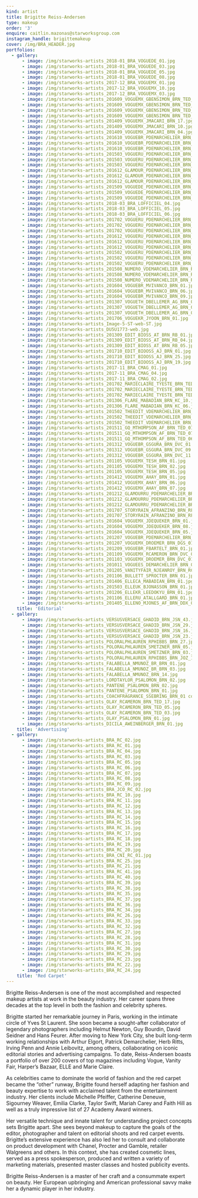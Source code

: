```yaml
---
kind: artist
title: Brigitte Reiss-Andersen
type: makeup
order: '3'
enquire: caitlin.mazonas@starworksgroup.com
instagram_handle: brigittemakeup
cover: /img/BRA_HEADER.jpg
portfolios:
  - gallery:
      - image: /img/starworks-artists_2018-01_BRA_VOGUEDE_01.jpg
      - image: /img/starworks-artists_2018-01_BRA_VOGUEDE_03.jpg
      - image: /img/starworks-artists_2018-01_BRA_VOGUEDE_05.jpg
      - image: /img/starworks-artists_2018-01_BRA_VOGUEDE_08.jpg
      - image: /img/starworks-artists_2017-12_BRA_VOGUEMX_01.jpg
      - image: /img/starworks-artists_2017-12_BRA_VOGUEMX_10.jpg
      - image: /img/starworks-artists_2017-12_BRA_VOGUEMX_03.jpg
      - image: /img/starworks-artists_201609_VOGUEMX_GBENSIMON_BRN_TED_01.jpg
      - image: /img/starworks-artists_201609_VOGUEMX_GBENSIMON_BRN_TED_04.jpg
      - image: /img/starworks-artists_201609_VOGUEMX_GBENSIMON_BRN_TED_07.jpg
      - image: /img/starworks-artists_201609_VOGUEMX_GBENSIMON_BRN_TED_08.jpg
      - image: /img/starworks-artists_201409_VOGUEMX_JMACARI_BRN_17.jpg
      - image: /img/starworks-artists_201409_VOGUEMX_JMACARI_BRN_10.jpg
      - image: /img/starworks-artists_201409_VOGUEMX_JMACARI_BRN_04.jpg
      - image: /img/starworks-artists_201610_VOGUEBR_PDEMARCHELIER_BRN_DVC_13.jpg
      - image: /img/starworks-artists_201610_VOGUEBR_PDEMARCHELIER_BRN_DVC_02.jpg
      - image: /img/starworks-artists_201610_VOGUEBR_PDEMARCHELIER_BRN_DVC_10.jpg
      - image: /img/starworks-artists_201503_VOGUERU_PDEMARCHELIER_BRN_TED_01.jpg
      - image: /img/starworks-artists_201503_VOGUERU_PDEMARCHELIER_BRN_TED_02.jpg
      - image: /img/starworks-artists_201503_VOGUERU_PDEMARCHELIER_BRN_TED_11.jpg
      - image: /img/starworks-artists_201612_GLAMOUR_PDEMARCHELIER_BRN_WRD_08.jpg
      - image: /img/starworks-artists_201612_GLAMOUR_PDEMARCHELIER_BRN_WRD_06.jpg
      - image: /img/starworks-artists_201612_GLAMOUR_PDEMARCHELIER_BRN_WRD_07.jpg
      - image: /img/starworks-artists_201509_VOGUEDE_PDEMARCHELIER_BRN_01.jpg
      - image: /img/starworks-artists_201509_VOGUEDE_PDEMARCHELIER_BRN_05.jpg
      - image: /img/starworks-artists_201509_VOGUEDE_PDEMARCHELIER_BRN_06.jpg
      - image: /img/starworks-artists_2018-03_BRA_LOFFICIEL_04.jpg
      - image: /img/starworks-artists_2018-03_BRA_LOFFICIEL_05.jpg
      - image: /img/starworks-artists_2018-03_BRA_LOFFICIEL_06.jpg
      - image: /img/starworks-artists_201702_VOGUERU_PDEMARCHELIER_BRN_WRD_01.jpg
      - image: /img/starworks-artists_201702_VOGUERU_PDEMARCHELIER_BRN_WRD_04.jpg
      - image: /img/starworks-artists_201702_VOGUERU_PDEMARCHELIER_BRN_WRD_02.jpg
      - image: /img/starworks-artists_201612_VOGUERU_PDEMARCHELIER_BRN_WRD_01.jpg
      - image: /img/starworks-artists_201612_VOGUERU_PDEMARCHELIER_BRN_WRD_11.jpg
      - image: /img/starworks-artists_201612_VOGUERU_PDEMARCHELIER_BRN_WRD_07.jpg
      - image: /img/starworks-artists_201502_VOGUERU_PDEMARCHELIER_BRN_DVC_02.jpg
      - image: /img/starworks-artists_201502_VOGUERU_PDEMARCHELIER_BRN_DVC_06.jpg
      - image: /img/starworks-artists_201502_VOGUERU_PDEMARCHELIER_BRN_DVC_05.jpg
      - image: /img/starworks-artists_201508_NUMERO_VDEMARCHELIER_BRN_RMS_14.jpg
      - image: /img/starworks-artists_201508_NUMERO_VDEMARCHELIER_BRN_RMS_02.jpg
      - image: /img/starworks-artists_201508_NUMERO_VDEMARCHELIER_BRN_RMS_07.jpg
      - image: /img/starworks-artists_201604_VOGUEBR_MVIVANCO_BRN_01.jpg
      - image: /img/starworks-artists_201604_VOGUEBR_MVIVANCO_BRN_06.jpg
      - image: /img/starworks-artists_201604_VOGUEBR_MVIVANCO_BRN_09.jpg
      - image: /img/starworks-artists_201307_VOGUETH_DBELLEMER_AG_BRN_01.jpg
      - image: /img/starworks-artists_201307_VOGUETH_DBELLEMER_AG_BRN_05.jpg
      - image: /img/starworks-artists_201307_VOGUETH_DBELLEMER_AG_BRN_07.jpg
      - image: /img/starworks-artists_201706_VOGUEKR_JYOON_BRN_01.jpg
      - image: /img/starworks-artists_Image-5-ST-web-ST.jpg
      - image: /img/starworks-artists_DU5U1773-web.jpg
      - image: /img/starworks-artists_201309_EDIT_BIOSS_AT_BRN_RB_01.jpg
      - image: /img/starworks-artists_201309_EDIT_BIOSS_AT_BRN_RB_04.jpg
      - image: /img/starworks-artists_201309_EDIT_BIOSS_AT_BRN_RB_05.jpg
      - image: /img/starworks-artists_201710_EDIT_BIOOSS_AJ_BRN_01.jpg
      - image: /img/starworks-artists_201710_EDIT_BIOOSS_AJ_BRN_25.jpg
      - image: /img/starworks-artists_201710_EDIT_BIOOSS_AJ_BRN_19.jpg
      - image: /img/starworks-artists_2017-11_BRA_CMAG_01.jpg
      - image: /img/starworks-artists_2017-11_BRA_CMAG_04.jpg
      - image: /img/starworks-artists_2017-11_BRA_CMAG_02.jpg
      - image: /img/starworks-artists_201702_MARIECLAIRE_TYESTE_BRN_TED_02.jpg
      - image: /img/starworks-artists_201702_MARIECLAIRE_TYESTE_BRN_TED_05.jpg
      - image: /img/starworks-artists_201702_MARIECLAIRE_TYESTE_BRN_TED_09.jpg
      - image: /img/starworks-artists_201306_FLARE_MABADIAN_BRN_KC_10.jpg
      - image: /img/starworks-artists_201306_FLARE_MABADIAN_BRN_KC_06.jpg
      - image: /img/starworks-artists_201502_THEEDIT_VDEMARCHELIER_BRN_01.jpg
      - image: /img/starworks-artists_201502_THEEDIT_VDEMARCHELIER_BRN_12.jpg
      - image: /img/starworks-artists_201502_THEEDIT_VDEMARCHELIER_BRN_05.jpg
      - image: /img/starworks-artists_201511_GQ_MTHOMPSON_AF_BRN_TED_01.jpg
      - image: /img/starworks-artists_201511_GQ_MTHOMPSON_AF_BRN_TED_07.jpg
      - image: /img/starworks-artists_201511_GQ_MTHOMPSON_AF_BRN_TED_06.jpg
      - image: /img/starworks-artists_201312_VOGUEBR_GSGURA_BRN_DVC_01.jpg
      - image: /img/starworks-artists_201312_VOGUEBR_GSGURA_BRN_DVC_09.jpg
      - image: /img/starworks-artists_201312_VOGUEBR_GSGURA_BRN_DVC_11.jpg
      - image: /img/starworks-artists_201105_VOGUEMX_TESH_BRN_01.jpg
      - image: /img/starworks-artists_201105_VOGUEMX_TESH_BRN_02.jpg
      - image: /img/starworks-artists_201105_VOGUEMX_TESH_BRN_05.jpg
      - image: /img/starworks-artists_201412_VOGUEMX_AHAY_BRN_01.jpg
      - image: /img/starworks-artists_201412_VOGUEMX_AHAY_BRN_06.jpg
      - image: /img/starworks-artists_201412_VOGUEMX_AHAY_BRN_07.jpg
      - image: /img/starworks-artists_201212_GLAMOURRU_PDEMARCHELIER_BRN_02.jpg
      - image: /img/starworks-artists_201212_GLAMOURRU_PDEMARCHELIER_BRN_03.jpg
      - image: /img/starworks-artists_201212_GLAMOURRU_PDEMARCHELIER_BRN_05.jpg
      - image: /img/starworks-artists_201707_STORYRAIN_AFRANZINO_BRN_RF_06.jpg
      - image: /img/starworks-artists_201707_STORYRAIN_AFRANZINO_BRN_RF_02.jpg
      - image: /img/starworks-artists_201604_VOGUEMX_JDEQUEKER_BRN_01.jpg
      - image: /img/starworks-artists_201604_VOGUEMX_JDEQUEKER_BRN_08.jpg
      - image: /img/starworks-artists_201604_VOGUEMX_JDEQUEKER_BRN_05.jpg
      - image: /img/starworks-artists_201207_VOGUEBR_PDEMARCHELIER_BRN_DVC_01.jpg
      - image: /img/starworks-artists_201207_VOGUEMX_DROEMER_BRN_DGS_01.jpg
      - image: /img/starworks-artists_201209_VOGUEBR_FBARTELT_BRN_01.jpg
      - image: /img/starworks-artists_201109_VOGUEMX_RCAMERON_BRN_DVC_01.jpg
      - image: /img/starworks-artists_201103_VOGUEMX_DROEMER_BRN_DVC_01.jpg
      - image: /img/starworks-artists_201011_VOGUEES_DEMARCHELIER_BRN_01.jpg
      - image: /img/starworks-artists_201205_VANITYFAIR_NJEANROY_BRN_RC_TED_01.jpg
      - image: /img/starworks-artists_201106_BULLETT_SPROCTER_BRN_01.jpg
      - image: /img/starworks-artists_201406_ELLECA_MABADIAN_BRN_01.jpg
      - image: /img/starworks-artists_201503_ELLEUK_BJONASSON_BRN_01.jpg
      - image: /img/starworks-artists_201206_ELLEKR_LEEDOKYU_BRN_01.jpg
      - image: /img/starworks-artists_201106_ELLERU_ATALLGARD_BRN_01.jpg
      - image: /img/starworks-artists_201405_ELLENO_MJONES_AF_BRN_DDX_01.jpg
    title: 'Editorial'
  - gallery:
      - image: /img/starworks-artists_VERSUSVERSACE_GHADID_BRN_JSN_43.jpg
      - image: /img/starworks-artists_VERSUSVERSACE_GHADID_BRN_JSN_29.jpg
      - image: /img/starworks-artists_VERSUSVERSACE_GHADID_BRN_JSN_16.jpg
      - image: /img/starworks-artists_VERSUSVERSACE_GHADID_BRN_JSN_23.jpg
      - image: /img/starworks-artists_POLORALPHLAUREN_RPHIBBS_BRN_27.jpg
      - image: /img/starworks-artists_POLORALPHLAUREN_SMETZNER_BRN_05.jpg
      - image: /img/starworks-artists_POLORALPHLAUREN_SMETZNER_BRN_03.jpg
      - image: /img/starworks-artists_POLORALPHLAUREN_RPHIBBS_BRN_JOZ_14.jpg
      - image: /img/starworks-artists_FALABELLA_NMUNOZ_BR_BRN_01.jpg
      - image: /img/starworks-artists_FALABELLA_NMUNOZ_BR_BRN_03.jpg
      - image: /img/starworks-artists_FALABELLA_NMUNOZ_BRN_14.jpg
      - image: /img/starworks-artists_LORDTAYLOR_PSALOMON_BRN_02.jpg
      - image: /img/starworks-artists_PANTENE_PSALOMON_BRN_02.jpg
      - image: /img/starworks-artists_PANTENE_PSALOMON_BRN_01.jpg
      - image: /img/starworks-artists_COACHFRAGRANCE_SSEBRING_BRN_01 copy.jpg
      - image: /img/starworks-artists_OLAY_RCAMERON_BRN_TED_17.jpg
      - image: /img/starworks-artists_OLAY_RCAMERON_BRN_TED_05.jpg
      - image: /img/starworks-artists_OLAY_RCAMERON_BRN_TED_03.jpg
      - image: /img/starworks-artists_OLAY_PSALOMON_BRN_01.jpg
      - image: /img/starworks-artists_DICILA_AWEINBERGER_BRN_01.jpg
    title: 'Advertising'
  - gallery:
      - image: /img/starworks-artists_BRA_RC_02.jpg
      - image: /img/starworks-artists_BRA_RC_01.jpg
      - image: /img/starworks-artists_BRA_RC_04.jpg
      - image: /img/starworks-artists_BRA_RC_03.jpg
      - image: /img/starworks-artists_BRA_RC_05.jpg
      - image: /img/starworks-artists_BRA_RC_06.jpg
      - image: /img/starworks-artists_BRA_RC_07.jpg
      - image: /img/starworks-artists_BRA_RC_08.jpg
      - image: /img/starworks-artists_BRA_RC_09.jpg
      - image: /img/starworks-artists_BRA_JCO_RC_02.jpg
      - image: /img/starworks-artists_BRA_RC_10.jpg
      - image: /img/starworks-artists_BRA_RC_11.jpg
      - image: /img/starworks-artists_BRA_RC_12.jpg
      - image: /img/starworks-artists_BRA_RC_13.jpg
      - image: /img/starworks-artists_BRA_RC_14.jpg
      - image: /img/starworks-artists_BRA_RC_15.jpg
      - image: /img/starworks-artists_BRA_RC_16.jpg
      - image: /img/starworks-artists_BRA_RC_17.jpg
      - image: /img/starworks-artists_BRA_RC_18.jpg
      - image: /img/starworks-artists_BRA_RC_19.jpg
      - image: /img/starworks-artists_BRA_RC_20.jpg
      - image: /img/starworks-artists_BRA_CNI_RC_01.jpg
      - image: /img/starworks-artists_BRA_RC_25.jpg
      - image: /img/starworks-artists_BRA_RC_21.jpg
      - image: /img/starworks-artists_BRA_RC_41.jpg
      - image: /img/starworks-artists_BRA_RC_40.jpg
      - image: /img/starworks-artists_BRA_RC_39.jpg
      - image: /img/starworks-artists_BRA_RC_38.jpg
      - image: /img/starworks-artists_BRA_RC_35.jpg
      - image: /img/starworks-artists_BRA_RC_37.jpg
      - image: /img/starworks-artists_BRA_RC_36.jpg
      - image: /img/starworks-artists_BRA_RC_34.jpg
      - image: /img/starworks-artists_BRA_RC_26.jpg
      - image: /img/starworks-artists_BRA_RC_33.jpg
      - image: /img/starworks-artists_BRA_RC_32.jpg
      - image: /img/starworks-artists_BRA_RC_27.jpg
      - image: /img/starworks-artists_BRA_RC_28.jpg
      - image: /img/starworks-artists_BRA_RC_31.jpg
      - image: /img/starworks-artists_BRA_RC_30.jpg
      - image: /img/starworks-artists_BRA_RC_29.jpg
      - image: /img/starworks-artists_BRA_RC_23.jpg
      - image: /img/starworks-artists_BRA_RC_22.jpg
      - image: /img/starworks-artists_BRA_RC_24.jpg
    title: 'Red Carpet'
---
```

Brigitte Reiss-Andersen is one of the most accomplished and respected makeup artists at work in the beauty industry. Her career spans three decades at the top level in both the fashion and celebrity spheres.

Brigitte started her remarkable journey in Paris, working in the intimate circle of Yves St Laurent. She soon became a sought-after collaborator of legendary photographers including Helmut Newton, Guy Bourdin, David Seidner and Hans Feurer. After moving to New York City, she built long-term working relationships with Arthur Elgort, Patrick Demarchelier, Herb Ritts, Irving Penn and Annie Leibovitz, among others, collaborating on iconic editorial stories and advertising campaigns. To date, Reiss-Andersen boasts a portfolio of over 200 covers of top magazines including Vogue, Vanity Fair, Harper’s Bazaar, ELLE and Marie Claire.

As celebrities came to dominate the world of fashion and the red carpet became the “other” runway, Brigitte found herself adapting her fashion and beauty expertise to work with acclaimed talent from the entertainment industry. Her clients include Michelle Pfeiffer, Catherine Deneuve, Sigourney Weaver, Emilia Clarke, Taylor Swift, Mariah Carey and Faith Hill as well as a truly impressive list of 27 Academy Award winners.

Her versatile technique and innate talent for understanding project concepts sets Brigitte apart. She sees beyond makeup to capture the goals of the editor, photographer and talent on editorial shoots and red carpet events. Brigitte’s extensive experience has also led her to consult and collaborate on product development with Chanel, Procter and Gamble, retailer Walgreens and others. In this context, she has created cosmetic lines, served as a press spokesperson, produced and written a variety of marketing materials, presented master classes and hosted publicity events.

Brigitte Reiss-Andersen is a master of her craft and a consummate expert on beauty. Her European upbringing and American professional savvy make her a dynamic player in her industry.

